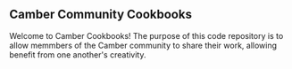 ## Camber Community Cookbooks

Welcome to Camber Cookbooks! The purpose of this code repository is to allow 
memmbers of the Camber community to share their work, allowing benefit from 
one another's creativity. 
